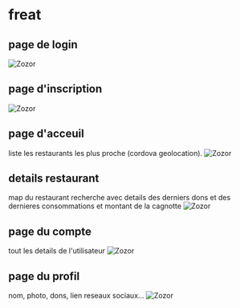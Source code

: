 # freat

## page de login
![Zozor](http://crackas.esy.es/img/img1.png)
## page d'inscription
![Zozor](http://crackas.esy.es/img/img2.png)
## page d'acceuil
liste les restaurants les plus proche (cordova geolocation).
![Zozor](http://crackas.esy.es/img/img3.png)
## details restaurant
map du restaurant recherche avec details des derniers dons et des dernieres consommations et montant de la cagnotte
![Zozor](http://crackas.esy.es/img/img4.png)
## page du compte
tout les details de l'utilisateur
![Zozor](http://crackas.esy.es/img/img5.png)
## page du profil
nom, photo, dons, lien reseaux sociaux...
![Zozor](http://crackas.esy.es/img/img6.png)
